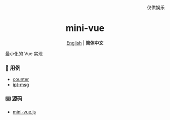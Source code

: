 <p align="right">
  仅供娱乐
</p>

<h1 align="center">mini-vue</h1>

<p align="center">
  <a href="./README.md">English</a> | <b>简体中文</b>
</p>

最小化的 Vue 实现

### 🎯 用例
- [counter](./examples/counter.html)
- [ipt-msg](./examples/ipt-msg.html)

### ⌨️ 源码
- [mini-vue.js](./mini-vue.js)
